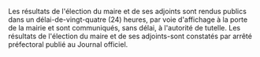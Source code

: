 Les résultats de l'élection du maire et de ses adjoints sont rendus publics dans un délai-de-vingt-quatre (24) heures, par voie d'affichage à la porte de la mairie et sont communiqués, sans délai, à l'autorité de tutelle.
Les résultats de l'élection du maire et de ses adjoints-sont constatés par arrêté préfectoral publié au Journal officiel.